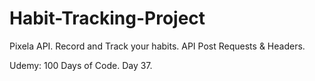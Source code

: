 # Habit-Tracking-Project
Pixela API. Record and Track your habits. API Post Requests &amp; Headers.

Udemy: 100 Days of Code. Day 37.
